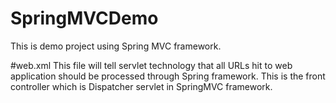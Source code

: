 # SpringMVCDemo
This is demo project using Spring MVC framework.

#web.xml
This file will tell servlet technology that all URLs hit to web application should be processed through Spring framework.
This is the front controller which is Dispatcher servlet in SpringMVC framework.
